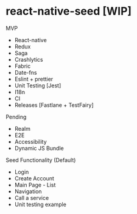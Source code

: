 # react-native-seed [WIP]

MVP
- React-native
- Redux
- Saga
- Crashlytics
- Fabric
- Date-fns
- Eslint + prettier
- Unit Testing [Jest]
- I18n
- CI
- Releases [Fastlane + TestFairy]

Pending 
- Realm
- E2E
- Accessibility
- Dynamic JS Bundle

Seed Functionality (Default)
- Login
- Create Account
- Main Page - List
- Navigation
- Call a service
- Unit testing example
